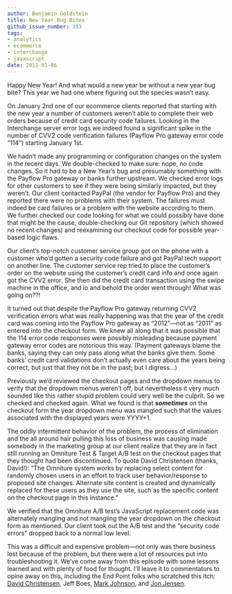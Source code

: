 ```yaml
---
author: Benjamin Goldstein
title: New Year Bug Bites
github_issue_number: 393
tags:
- analytics
- ecommerce
- interchange
- javascript
date: 2011-01-06
---
```


Happy New Year! And what would a new year be without a new year bug bite? This year we had one where figuring out the species wasn’t easy.

On January 2nd one of our ecommerce clients reported that starting with the new year a number of customers weren’t able to complete their web orders because of credit card security code failures. Looking in the Interchange server error logs we indeed found a significant spike in the number of CVV2 code verification failures (Payflow Pro gateway error code “114”) starting January 1st.

We hadn’t made any programming or configuration changes on the system in the recent days. We double-checked to make sure: nope, no code changes. So it had to be a New Year’s bug and presumably something with the Payflow Pro gateway or banks further upstream. We checked error logs for other customers to see if they were being similarly impacted, but they weren’t. Our client contacted PayPal (the vendor for Payflow Pro) and they reported there were no problems with their system. The failures must indeed be card failures or a problem with the website according to them. We further checked our code looking for what we could possibly have done that might be the cause, double-checking our Git repository (which showed no recent changes) and reexamining our checkout code for possible year-based logic flaws.

Our client’s top-notch customer service group got on the phone with a customer who’d gotten a security code failure and got PayPal tech support on another line. The customer service rep tried to place the customer’s order on the website using the customer’s credit card info and once again got the CVV2 error. She then did the credit card transaction using the swipe machine in the office, and lo and behold the order went through! What was going on??!

It turned out that despite the Payflow Pro gateway returning CVV2 verification errors what was really happening was that the year of the credit card was coming into the Payflow Pro gateway as “2012”—not as “2011” as entered into the checkout form. We knew all along that it was possible that the 114 error code responses were possibly misleading because payment gateway error codes are notorious this way. (Payment gateways blame the banks, saying they can only pass along what the banks give them. Some banks’ credit card validations don’t actually even care about the years being correct, but just that they not be in the past; but I digress...)

Previously we’d reviewed the checkout pages and the dropdown menus to verify that the dropdown menus weren’t off, but nevertheless it very much sounded like this rather stupid problem could very well be the culprit. So we checked and checked again. What we found is that ***sometimes*** on the checkout form the year dropdown menu was mangled such that the values associated with the displayed years were YYYY+1.

The oddly intermittent behavior of the problem, the process of elimination and the all around hair pulling this loss of business was causing made somebody in the marketing group at our client realize that they are in fact still running an Omniture Test & Target A/B test on the checkout pages that they thought had been discontinued. To quote David Christensen (thanks, David!): “The Omniture system works by replacing select content for randomly chosen users in an effort to track user behavior/response to proposed site changes. Alternate site content is created and dynamically replaced for these users as they use the site, such as the specific content on the checkout page in this instance.”

We verified that the Omniture A/B test’s JavaScript replacement code was alternately mangling and not mangling the year dropdown on the checkout form as mentioned. Our client took out the A/B test and the “security code errors” dropped back to a normal low level.

This was a difficult and expensive problem—not only was there business lost because of the problem, but there were a lot of resources put into troubleshooting it. We’ve come away from this episode with some lessons learned and with plenty of food for thought. I’ll leave it to commentators to opine away on this, including the End Point folks who scratched this itch: [David Christensen](/blog/authors/david-christensen), Jeff Boes, [Mark Johnson](/team/mark-johnson), and [Jon Jensen](/team/jon-jensen).
